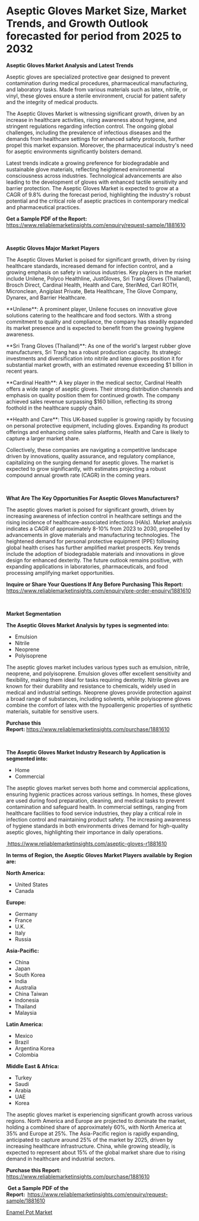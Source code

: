 <p><h1>Aseptic Gloves Market Size, Market Trends, and Growth Outlook forecasted for period from 2025 to 2032</h1></p><p><strong>Aseptic Gloves Market Analysis and Latest Trends</strong></p>
<p><p>Aseptic gloves are specialized protective gear designed to prevent contamination during medical procedures, pharmaceutical manufacturing, and laboratory tasks. Made from various materials such as latex, nitrile, or vinyl, these gloves ensure a sterile environment, crucial for patient safety and the integrity of medical products.</p><p>The Aseptic Gloves Market is witnessing significant growth, driven by an increase in healthcare activities, rising awareness about hygiene, and stringent regulations regarding infection control. The ongoing global challenges, including the prevalence of infectious diseases and the demands from healthcare settings for enhanced safety protocols, further propel this market expansion. Moreover, the pharmaceutical industry's need for aseptic environments significantly bolsters demand.</p><p>Latest trends indicate a growing preference for biodegradable and sustainable glove materials, reflecting heightened environmental consciousness across industries. Technological advancements are also leading to the development of gloves with enhanced tactile sensitivity and barrier protection. The Aseptic Gloves Market is expected to grow at a CAGR of 9.8% during the forecast period, highlighting the industry's robust potential and the critical role of aseptic practices in contemporary medical and pharmaceutical practices.</p></p>
<p><strong>Get a Sample PDF of the Report:&nbsp;</strong> <a href="https://www.reliablemarketinsights.com/enquiry/request-sample/1881610?utm_campaign=2197&utm_medium=2&utm_source=Github&utm_content=ia&utm_term=05042025&utm_id=aseptic-gloves">https://www.reliablemarketinsights.com/enquiry/request-sample/1881610</a></p>
<p>&nbsp;</p>
<p><strong>Aseptic Gloves Major Market Players</strong></p>
<p><p>The Aseptic Gloves Market is poised for significant growth, driven by rising healthcare standards, increased demand for infection control, and a growing emphasis on safety in various industries. Key players in the market include Unilene, Polyco Healthline, JustGloves, Sri Trang Gloves (Thailand), Brosch Direct, Cardinal Health, Health and Care, SteriMed, Carl ROTH, Micronclean, Angiplast Private, Beta Healthcare, The Glove Company, Dynarex, and Barrier Healthcare.</p><p>**Unilene**: A prominent player, Unilene focuses on innovative glove solutions catering to the healthcare and food sectors. With a strong commitment to quality and compliance, the company has steadily expanded its market presence and is expected to benefit from the growing hygiene awareness.</p><p>**Sri Trang Gloves (Thailand)**: As one of the world's largest rubber glove manufacturers, Sri Trang has a robust production capacity. Its strategic investments and diversification into nitrile and latex gloves position it for substantial market growth, with an estimated revenue exceeding $1 billion in recent years.</p><p>**Cardinal Health**: A key player in the medical sector, Cardinal Health offers a wide range of aseptic gloves. Their strong distribution channels and emphasis on quality position them for continued growth. The company achieved sales revenue surpassing $160 billion, reflecting its strong foothold in the healthcare supply chain.</p><p>**Health and Care**: This UK-based supplier is growing rapidly by focusing on personal protective equipment, including gloves. Expanding its product offerings and enhancing online sales platforms, Health and Care is likely to capture a larger market share.</p><p>Collectively, these companies are navigating a competitive landscape driven by innovations, quality assurance, and regulatory compliance, capitalizing on the surging demand for aseptic gloves. The market is expected to grow significantly, with estimates projecting a robust compound annual growth rate (CAGR) in the coming years.</p></p>
<p>&nbsp;</p>
<p><strong>What Are The Key Opportunities For Aseptic Gloves Manufacturers?</strong></p>
<p><p>The aseptic gloves market is poised for significant growth, driven by increasing awareness of infection control in healthcare settings and the rising incidence of healthcare-associated infections (HAIs). Market analysis indicates a CAGR of approximately 8-10% from 2023 to 2030, propelled by advancements in glove materials and manufacturing technologies. The heightened demand for personal protective equipment (PPE) following global health crises has further amplified market prospects. Key trends include the adoption of biodegradable materials and innovations in glove design for enhanced dexterity. The future outlook remains positive, with expanding applications in laboratories, pharmaceuticals, and food processing amplifying market opportunities.</p></p>
<p><strong>Inquire or Share Your Questions If Any Before Purchasing This Report:</strong> <a href="https://www.reliablemarketinsights.com/enquiry/pre-order-enquiry/1881610?utm_campaign=2197&utm_medium=2&utm_source=Github&utm_content=ia&utm_term=05042025&utm_id=aseptic-gloves">https://www.reliablemarketinsights.com/enquiry/pre-order-enquiry/1881610</a></p>
<p>&nbsp;</p>
<p><strong>Market Segmentation</strong></p>
<p><strong>The Aseptic Gloves Market Analysis by types is segmented into:</strong></p>
<p><ul><li>Emulsion</li><li>Nitrile</li><li>Neoprene</li><li>Polyisoprene</li></ul></p>
<p><p>The aseptic gloves market includes various types such as emulsion, nitrile, neoprene, and polyisoprene. Emulsion gloves offer excellent sensitivity and flexibility, making them ideal for tasks requiring dexterity. Nitrile gloves are known for their durability and resistance to chemicals, widely used in medical and industrial settings. Neoprene gloves provide protection against a broad range of substances, including solvents, while polyisoprene gloves combine the comfort of latex with the hypoallergenic properties of synthetic materials, suitable for sensitive users.</p></p>
<p><strong>Purchase this Report:&nbsp;</strong><a href="https://www.reliablemarketinsights.com/purchase/1881610?utm_campaign=2197&utm_medium=2&utm_source=Github&utm_content=ia&utm_term=05042025&utm_id=aseptic-gloves">https://www.reliablemarketinsights.com/purchase/1881610</a></p>
<p>&nbsp;</p>
<p><strong>The Aseptic Gloves Market Industry Research by Application is segmented into:</strong></p>
<p><ul><li>Home</li><li>Commercial</li></ul></p>
<p><p>The aseptic gloves market serves both home and commercial applications, ensuring hygienic practices across various settings. In homes, these gloves are used during food preparation, cleaning, and medical tasks to prevent contamination and safeguard health. In commercial settings, ranging from healthcare facilities to food service industries, they play a critical role in infection control and maintaining product safety. The increasing awareness of hygiene standards in both environments drives demand for high-quality aseptic gloves, highlighting their importance in daily operations.</p></p>
<p><a href="https://www.reliablemarketinsights.com/aseptic-gloves-r1881610?utm_campaign=2197&utm_medium=2&utm_source=Github&utm_content=ia&utm_term=05042025&utm_id=aseptic-gloves">&nbsp;https://www.reliablemarketinsights.com/aseptic-gloves-r1881610</a></p>
<p><strong>In terms of Region, the Aseptic Gloves Market Players available by Region are:</strong></p>
<p>
    <p> <strong> North America: </strong>
        <ul>
            <li>United States</li>
            <li>Canada</li>
        </ul>
        </p> 
    <p> <strong> Europe: </strong>
        <ul>
            <li>Germany</li>
            <li>France</li>
            <li>U.K.</li>
            <li>Italy</li>
            <li>Russia</li>
        </ul>
        </p> 
    <p> <strong> Asia-Pacific: </strong>
        <ul>
            <li>China</li>
            <li>Japan</li>
            <li>South Korea</li>
            <li>India</li>
            <li>Australia</li>
            <li>China Taiwan</li>
            <li>Indonesia</li>
            <li>Thailand</li>
            <li>Malaysia</li>
        </ul>
        </p> 
    <p> <strong> Latin America: </strong>
        <ul>
            <li>Mexico</li>
            <li>Brazil</li>
            <li>Argentina Korea</li>
            <li>Colombia</li>
        </ul>
        </p> 
    <p> <strong> Middle East & Africa: </strong>
        <ul>
            <li>Turkey</li>
            <li>Saudi</li>
            <li>Arabia</li>
            <li>UAE</li>
            <li>Korea</li>
        </ul>
    </p>
    </p>
<p><p>The aseptic gloves market is experiencing significant growth across various regions. North America and Europe are projected to dominate the market, holding a combined share of approximately 60%, with North America at 35% and Europe at 25%. The Asia-Pacific region is rapidly expanding, anticipated to capture around 25% of the market by 2025, driven by increasing healthcare infrastructure. China, while growing steadily, is expected to represent about 15% of the global market share due to rising demand in healthcare and industrial sectors.</p></p>
<p><strong>Purchase this Report: </strong><a href="https://www.reliablemarketinsights.com/purchase/1881610?utm_campaign=2197&utm_medium=2&utm_source=Github&utm_content=ia&utm_term=05042025&utm_id=aseptic-gloves">https://www.reliablemarketinsights.com/purchase/1881610</a></p>
<p>&nbsp;<strong>Get a Sample PDF of the Report:&nbsp;&nbsp;</strong><a href="https://www.reliablemarketinsights.com/enquiry/request-sample/1881610?utm_campaign=2197&utm_medium=2&utm_source=Github&utm_content=ia&utm_term=05042025&utm_id=aseptic-gloves">https://www.reliablemarketinsights.com/enquiry/request-sample/1881610</a></p>
<p><strong></strong></p>
<p><p><a href="https://github.com/jerhoskinson197676/Market-Research-Report-List-1/blob/main/enamel-pot-market.md?utm_campaign=2197&utm_medium=2&utm_source=Github&utm_content=ia&utm_term=05042025&utm_id=aseptic-gloves">Enamel Pot Market</a></p></p>